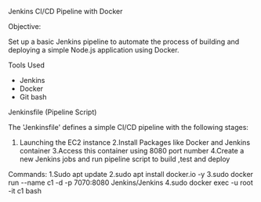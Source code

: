 Jenkins CI/CD Pipeline with Docker

Objective:

Set up a basic Jenkins pipeline to automate the process of building and deploying a simple Node.js application using Docker.

Tools Used

- Jenkins
- Docker
- Git bash



 Jenkinsfile (Pipeline Script)

The 'Jenkinsfile' defines a simple CI/CD pipeline with the following stages:

1. Launching the EC2 instance
2.Install Packages like Docker and Jenkins container
3.Access this container using 8080 port number 
4.Create a new Jenkins jobs and run pipeline script to build ,test and deploy

 
Commands:
1.Sudo apt update 
2.sudo apt install docker.io -y
3.sudo docker run --name c1 -d -p 7070:8080 Jenkins/Jenkins
4.sudo docker exec -u root -it c1 bash
